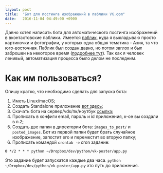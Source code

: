 ```yaml
---
layout: post
title:  "Бот для постинга изображений в паблики VK.com"
date:   2016-11-04 04:49:00 +0900
---
```

Давно хотел написать бота для автоматического постинга изображений в вконтактовские паблики. Имеется [паблик](https://vk.com/asianesthetics), куда я выкладываю просто картиночки и фотографии, у которых одна общая тематика - Азия, та что юго-восточная. Паблик был создан давно, но потом заглох и был заброшен на некоторое время ([подробнее тут](https://vk.com/asianesthetics?w=wall-100558769_134)). Так как я человек ленивый, автоматизация процесса было делом не последним.

# Как им пользоваться?

Опишу кратко, что необходимо сделать для запуска бота:

1. Иметь Linux/macOS;
2. Создать Standalone приложение [вот здесь](https://vk.com/dev);
3. Скачать бота на сервер/vds/пк/ноутбук [ссылка](https://github.com/kaneru/vk-image-bot);
4. Прописать в конфиги email, пароль и id приложения, к-ое вы создали в п.2;
5. Создать две папки в директории бота: `images_to_post/` и `posted_images`. Бот из первой папки будет брать случайное изображение, запостит его и переместит во вторую папку;
6. Прописать командой `crontab -e` cron задание:

```shell
0 */2 * * * python ~/Dropbox/dev/python/vk-poster/app.py
```

Это задание будет запускатся каждые два часа. `python ~/Dropbox/dev/python/vk-poster/app.py` это путь до приложения.
